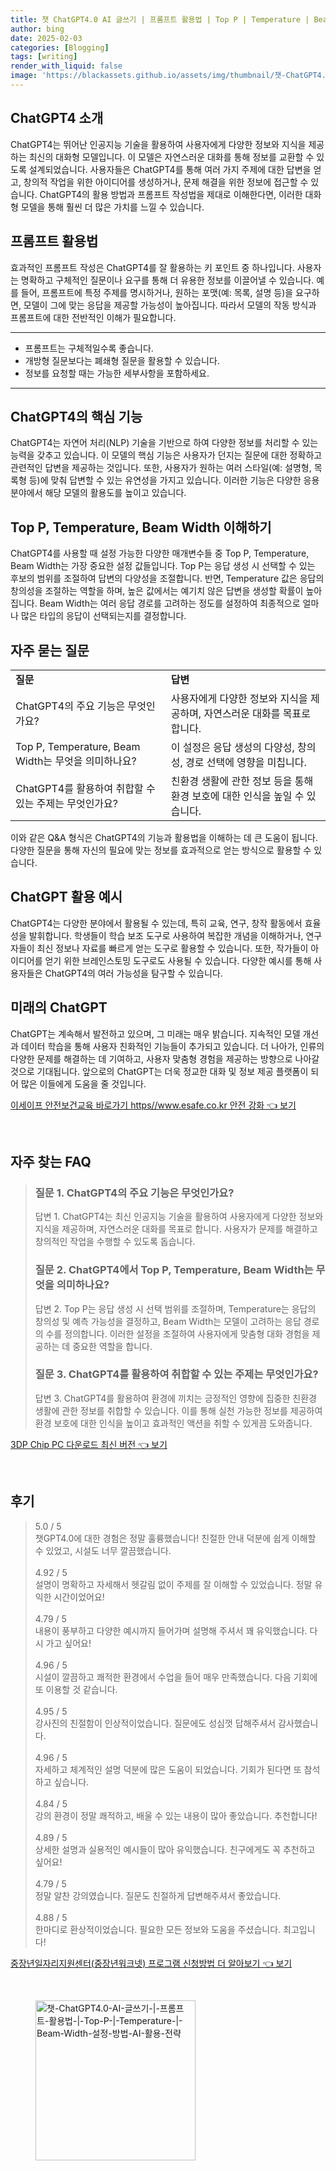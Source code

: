 ```yaml
---
title: 챗 ChatGPT4.0 AI 글쓰기 | 프롬프트 활용법 | Top P | Temperature | Beam Width 설정 방법 AI 활용 전략
author: bing
date: 2025-02-03
categories: [Blogging]
tags: [writing]
render_with_liquid: false
image: 'https://blackassets.github.io/assets/img/thumbnail/챗-ChatGPT4.0-AI-글쓰기-|-프롬프트-활용법-|-Top-P-|-Temperature-|-Beam-Width-설정-방법-AI-활용-전략.webp'
---
```



<h2 id='ChatGPT4 소개'>ChatGPT4 소개</h2>

<p>ChatGPT4는 뛰어난 인공지능 기술을 활용하여 사용자에게 다양한 정보와 지식을 제공하는 최신의 대화형 모델입니다. 이 모델은 자연스러운 대화를 통해 정보를 교환할 수 있도록 설계되었습니다. 사용자들은 ChatGPT4를 통해 여러 가지 주제에 대한 답변을 얻고, 창의적 작업을 위한 아이디어를 생성하거나, 문제 해결을 위한 정보에 접근할 수 있습니다. ChatGPT4의 활용 방법과 프롬프트 작성법을 제대로 이해한다면, 이러한 대화형 모델을 통해 훨씬 더 많은 가치를 느낄 수 있습니다.</p>

<h2 id='프롬프트 활용법'>프롬프트 활용법</h2>

<p>효과적인 프롬프트 작성은 ChatGPT4를 잘 활용하는 키 포인트 중 하나입니다. 사용자는 명확하고 구체적인 질문이나 요구를 통해 더 유용한 정보를 이끌어낼 수 있습니다. 예를 들어, 프롬프트에 특정 주제를 명시하거나, 원하는 포맷(예: 목록, 설명 등)을 요구하면, 모델이 그에 맞는 응답을 제공할 가능성이 높아집니다. 따라서 모델의 작동 방식과 프롬프트에 대한 전반적인 이해가 필요합니다.</p>

<hr />

<ul>
    <li>프롬프트는 구체적일수록 좋습니다.</li>
    <li>개방형 질문보다는 폐쇄형 질문을 활용할 수 있습니다.</li>
    <li>정보를 요청할 때는 가능한 세부사항을 포함하세요.</li>
</ul>

<hr />

<h2 id='ChatGPT4의 핵심 기능'>ChatGPT4의 핵심 기능</h2>

<p>ChatGPT4는 자연어 처리(NLP) 기술을 기반으로 하여 다양한 정보를 처리할 수 있는 능력을 갖추고 있습니다. 이 모델의 핵심 기능은 사용자가 던지는 질문에 대한 정확하고 관련적인 답변을 제공하는 것입니다. 또한, 사용자가 원하는 여러 스타일(예: 설명형, 목록형 등)에 맞춰 답변할 수 있는 유연성을 가지고 있습니다. 이러한 기능은 다양한 응용 분야에서 해당 모델의 활용도를 높이고 있습니다.</p>

<h2 id='Top P, Temperature, Beam Width 이해하기'>Top P, Temperature, Beam Width 이해하기</h2>

<p>ChatGPT4를 사용할 때 설정 가능한 다양한 매개변수들 중 Top P, Temperature, Beam Width는 가장 중요한 설정 값들입니다. Top P는 응답 생성 시 선택할 수 있는 후보의 범위를 조절하여 답변의 다양성을 조절합니다. 반면, Temperature 값은 응답의 창의성을 조절하는 역할을 하며, 높은 값에서는 예기치 않은 답변을 생성할 확률이 높아집니다. Beam Width는 여러 응답 경로를 고려하는 정도를 설정하여 최종적으로 얼마나 많은 타입의 응답이 선택되는지를 결정합니다.</p>

<h2 id='자주 묻는 질문'>자주 묻는 질문</h2>

<table>
    <tr>
        <td><b>질문</b></td>
        <td><b>답변</b></td>
    </tr>
    <tr>
        <td>ChatGPT4의 주요 기능은 무엇인가요?</td>
        <td>사용자에게 다양한 정보와 지식을 제공하며, 자연스러운 대화를 목표로 합니다.</td>
    </tr>
    <tr>
        <td>Top P, Temperature, Beam Width는 무엇을 의미하나요?</td>
        <td>이 설정은 응답 생성의 다양성, 창의성, 경로 선택에 영향을 미칩니다.</td>
    </tr>
    <tr>
        <td>ChatGPT4를 활용하여 취합할 수 있는 주제는 무엇인가요?</td>
        <td>친환경 생활에 관한 정보 등을 통해 환경 보호에 대한 인식을 높일 수 있습니다.</td>
    </tr>
</table>

<p>이와 같은 Q&A 형식은 ChatGPT4의 기능과 활용법을 이해하는 데 큰 도움이 됩니다. 다양한 질문을 통해 자신의 필요에 맞는 정보를 효과적으로 얻는 방식으로 활용할 수 있습니다.</p>

<h2 id='ChatGPT 활용 예시'>ChatGPT 활용 예시</h2>

<p>ChatGPT4는 다양한 분야에서 활용될 수 있는데, 특히 교육, 연구, 창작 활동에서 효율성을 발휘합니다. 학생들이 학습 보조 도구로 사용하여 복잡한 개념을 이해하거나, 연구자들이 최신 정보나 자료를 빠르게 얻는 도구로 활용할 수 있습니다. 또한, 작가들이 아이디어를 얻기 위한 브레인스토밍 도구로도 사용될 수 있습니다. 다양한 예시를 통해 사용자들은 ChatGPT4의 여러 가능성을 탐구할 수 있습니다.</p>

<h2 id='미래의 ChatGPT'>미래의 ChatGPT</h2>

<p>ChatGPT는 계속해서 발전하고 있으며, 그 미래는 매우 밝습니다. 지속적인 모델 개선과 데이터 학습을 통해 사용자 친화적인 기능들이 추가되고 있습니다. 더 나아가, 인류의 다양한 문제를 해결하는 데 기여하고, 사용자 맞춤형 경험을 제공하는 방향으로 나아갈 것으로 기대됩니다. 앞으로의 ChatGPT는 더욱 정교한 대화 및 정보 제공 플랫폼이 되어 많은 이들에게 도움을 줄 것입니다.</p>


<p><a class="click-button" title="이세이프 안전보건교육 바로가기 https//www.esafe.co.kr 안전 강화" href="https://blackassets.github.io/posts/%EC%9D%B4%EC%84%B8%EC%9D%B4%ED%94%84-%EC%95%88%EC%A0%84%EB%B3%B4%EA%B1%B4%EA%B5%90%EC%9C%A1-%EB%B0%94%EB%A1%9C%EA%B0%80%EA%B8%B0-httpswww.esafe.co.kr-%EC%95%88%EC%A0%84-%EA%B0%95%ED%99%94/" rel="dofollow">이세이프 안전보건교육 바로가기 https//www.esafe.co.kr 안전 강화 👈 보기</a></p><br>
<h2 id='자주_찾는_FAQ'>자주 찾는 FAQ</h2>
<div itemscope="" itemtype="https://schema.org/FAQPage"> 
<blockquote> 
<div itemscope="" itemprop="mainEntity" itemtype="https://schema.org/Question"> 
<h3 itemprop="name">질문 1. ChatGPT4의 주요 기능은 무엇인가요?</h3> 
<div itemscope="" itemprop="acceptedAnswer" itemtype="https://schema.org/Answer"> 
<span itemprop="text"> 
<p>답변 1. ChatGPT4는 최신 인공지능 기술을 활용하여 사용자에게 다양한 정보와 지식을 제공하며, 자연스러운 대화를 목표로 합니다. 사용자가 문제를 해결하고 창의적인 작업을 수행할 수 있도록 돕습니다.</p> 
</span> 
</div> 
</div> 
<div itemscope="" itemprop="mainEntity" itemtype="https://schema.org/Question"> 
<h3 itemprop="name">질문 2. ChatGPT4에서 Top P, Temperature, Beam Width는 무엇을 의미하나요?</h3> 
<div itemscope="" itemprop="acceptedAnswer" itemtype="https://schema.org/Answer"> 
<span itemprop="text"> 
<p>답변 2. Top P는 응답 생성 시 선택 범위를 조절하며, Temperature는 응답의 창의성 및 예측 가능성을 결정하고, Beam Width는 모델이 고려하는 응답 경로의 수를 정의합니다. 이러한 설정을 조절하여 사용자에게 맞춤형 대화 경험을 제공하는 데 중요한 역할을 합니다.</p> 
</span> 
</div> 
</div> 
<div itemscope="" itemprop="mainEntity" itemtype="https://schema.org/Question"> 
<h3 itemprop="name">질문 3. ChatGPT4를 활용하여 취합할 수 있는 주제는 무엇인가요?</h3> 
<div itemscope="" itemprop="acceptedAnswer" itemtype="https://schema.org/Answer"> 
<span itemprop="text"> 
<p>답변 3. ChatGPT4를 활용하여 환경에 끼치는 긍정적인 영향에 집중한 친환경 생활에 관한 정보를 취합할 수 있습니다. 이를 통해 실천 가능한 정보를 제공하여 환경 보호에 대한 인식을 높이고 효과적인 액션을 취할 수 있게끔 도와줍니다.</p> 
</span> 
</div> 
</div> 
</blockquote> 
</div>
<p><a class="click-button" title="3DP Chip PC 다운로드 최신 버전" href="https://blackassets.github.io/posts/3DP-Chip-PC-%EB%8B%A4%EC%9A%B4%EB%A1%9C%EB%93%9C-%EC%B5%9C%EC%8B%A0-%EB%B2%84%EC%A0%84/" rel="dofollow">3DP Chip PC 다운로드 최신 버전 👈 보기</a></p><br>
<h2 id='후기'>후기</h2>
<div itemscope itemtype="https://schema.org/Product">
  <blockquote>
  <div itemprop="review" itemscope itemtype="https://schema.org/Review">
      <div itemprop="reviewRating" itemscope itemtype="https://schema.org/Rating"> <span itemprop="ratingValue">5.0</span> / <span itemprop="bestRating">5</span> </div>
      <span itemprop="reviewBody">챗GPT4.0에 대한 경험은 정말 훌륭했습니다! 친절한 안내 덕분에 쉽게 이해할 수 있었고, 시설도 너무 깔끔했습니다.</span>
  </div>
  <br>
  <div itemprop="review" itemscope itemtype="https://schema.org/Review">
      <div itemprop="reviewRating" itemscope itemtype="https://schema.org/Rating"> <span itemprop="ratingValue">4.92</span> / <span itemprop="bestRating">5</span> </div>
      <span itemprop="reviewBody">설명이 명확하고 자세해서 헷갈림 없이 주제를 잘 이해할 수 있었습니다. 정말 유익한 시간이었어요!</span>
  </div>
  <br>
  <div itemprop="review" itemscope itemtype="https://schema.org/Review">
      <div itemprop="reviewRating" itemscope itemtype="https://schema.org/Rating"> <span itemprop="ratingValue">4.79</span> / <span itemprop="bestRating">5</span> </div>
      <span itemprop="reviewBody">내용이 풍부하고 다양한 예시까지 들어가며 설명해 주셔서 꽤 유익했습니다. 다시 가고 싶어요!</span>
  </div>
  <br>
  <div itemprop="review" itemscope itemtype="https://schema.org/Review">
      <div itemprop="reviewRating" itemscope itemtype="https://schema.org/Rating"> <span itemprop="ratingValue">4.96</span> / <span itemprop="bestRating">5</span> </div>
      <span itemprop="reviewBody">시설이 깔끔하고 쾌적한 환경에서 수업을 들어 매우 만족했습니다. 다음 기회에 또 이용할 것 같습니다.</span>
  </div>
  <br>
  <div itemprop="review" itemscope itemtype="https://schema.org/Review">
      <div itemprop="reviewRating" itemscope itemtype="https://schema.org/Rating"> <span itemprop="ratingValue">4.95</span> / <span itemprop="bestRating">5</span> </div>
      <span itemprop="reviewBody">강사진의 친절함이 인상적이었습니다. 질문에도 성심껏 답해주셔서 감사했습니다.</span>
  </div>
  <br>
  <div itemprop="review" itemscope itemtype="https://schema.org/Review">
      <div itemprop="reviewRating" itemscope itemtype="https://schema.org/Rating"> <span itemprop="ratingValue">4.96</span> / <span itemprop="bestRating">5</span> </div>
      <span itemprop="reviewBody">자세하고 체계적인 설명 덕분에 많은 도움이 되었습니다. 기회가 된다면 또 참석하고 싶습니다.</span>
  </div>
  <br>
  <div itemprop="review" itemscope itemtype="https://schema.org/Review">
      <div itemprop="reviewRating" itemscope itemtype="https://schema.org/Rating"> <span itemprop="ratingValue">4.84</span> / <span itemprop="bestRating">5</span> </div>
      <span itemprop="reviewBody">강의 환경이 정말 쾌적하고, 배울 수 있는 내용이 많아 좋았습니다. 추천합니다!</span>
  </div>
  <br>
  <div itemprop="review" itemscope itemtype="https://schema.org/Review">
      <div itemprop="reviewRating" itemscope itemtype="https://schema.org/Rating"> <span itemprop="ratingValue">4.89</span> / <span itemprop="bestRating">5</span> </div>
      <span itemprop="reviewBody">상세한 설명과 실용적인 예시들이 많아 유익했습니다. 친구에게도 꼭 추천하고 싶어요!</span>
  </div>
  <br>
  <div itemprop="review" itemscope itemtype="https://schema.org/Review">
      <div itemprop="reviewRating" itemscope itemtype="https://schema.org/Rating"> <span itemprop="ratingValue">4.79</span> / <span itemprop="bestRating">5</span> </div>
      <span itemprop="reviewBody">정말 알찬 강의였습니다. 질문도 친절하게 답변해주셔서 좋았습니다.</span>
  </div>
  <br>
  <div itemprop="review" itemscope itemtype="https://schema.org/Review">
      <div itemprop="reviewRating" itemscope itemtype="https://schema.org/Rating"> <span itemprop="ratingValue">4.88</span> / <span itemprop="bestRating">5</span> </div>
      <span itemprop="reviewBody">한마디로 환상적이었습니다. 필요한 모든 정보와 도움을 주셨습니다. 최고입니다!</span>
  </div>
  </blockquote>
</div>
<p><a class="click-button" title="중장년일자리지원센터(중장년워크넷) 프로그램 신청방법 더 알아보기" href="https://blackassets.github.io/posts/%EC%A4%91%EC%9E%A5%EB%85%84%EC%9D%BC%EC%9E%90%EB%A6%AC%EC%A7%80%EC%9B%90%EC%84%BC%ED%84%B0(%EC%A4%91%EC%9E%A5%EB%85%84%EC%9B%8C%ED%81%AC%EB%84%B7)-%ED%94%84%EB%A1%9C%EA%B7%B8%EB%9E%A8-%EC%8B%A0%EC%B2%AD%EB%B0%A9%EB%B2%95-%EB%8D%94-%EC%95%8C%EC%95%84%EB%B3%B4%EA%B8%B0/" rel="dofollow">중장년일자리지원센터(중장년워크넷) 프로그램 신청방법 더 알아보기 👈 보기</a></p><br>
<figure class="image"><img src="https://blackassets.github.io/assets/img/thumbnail/챗-ChatGPT4.0-AI-글쓰기-|-프롬프트-활용법-|-Top-P-|-Temperature-|-Beam-Width-설정-방법-AI-활용-전략.webp" alt="챗-ChatGPT4.0-AI-글쓰기-|-프롬프트-활용법-|-Top-P-|-Temperature-|-Beam-Width-설정-방법-AI-활용-전략" width="256" height="256"></figure>